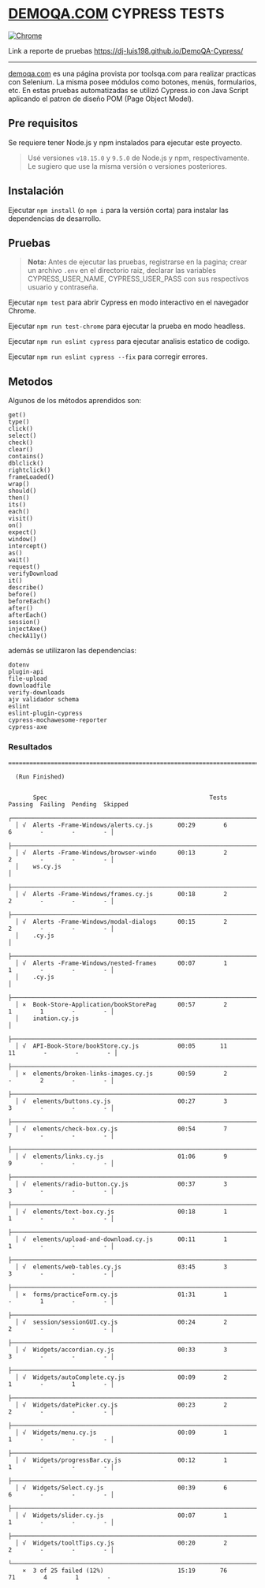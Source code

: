 # [DEMOQA.COM](https://demoqa.com) CYPRESS TESTS

[![Chrome](https://github.com/dj-luis198/DemoQA-Cypress/actions/workflows/main.yml/badge.svg)](https://github.com/dj-luis198/DemoQA-Cypress/actions/workflows/main.yml)

Link a reporte de pruebas https://dj-luis198.github.io/DemoQA-Cypress/

----------------------------

[demoqa.com](https://demoqa.com) es una página provista por toolsqa.com para realizar practicas con Selenium. La misma posee módulos como botones, menús, formularios, etc. En estas pruebas automatizadas se utilizó Cypress.io con Java Script aplicando el patron de diseño POM (Page Object Model).

## Pre requisitos
Se requiere tener Node.js y npm instalados para ejecutar este proyecto.
> Usé versiones `v18.15.0` y `9.5.0` de Node.js y npm, respectivamente. Le sugiero que use la misma versión o versiones posteriores.

## Instalación
Ejecutar `npm install` (o `npm i` para la versión corta) para instalar las dependencias de desarrollo.

## Pruebas

> **Nota:** Antes de ejecutar las pruebas, registrarse en la pagina; crear un archivo `.env` en el directorio raiz, declarar las 
variables CYPRESS_USER_NAME, CYPRESS_USER_PASS con sus respectivos usuario y contraseña.
>

Ejecutar `npm test` para abrir Cypress en modo interactivo en el navegador Chrome.

Ejecutar `npm run test-chrome` para ejecutar la prueba en modo headless.

Ejecutar `npm run eslint cypress` para ejecutar analisis estatico de codigo.

Ejecutar `npm run eslint cypress --fix` para corregir errores.

## Metodos
Algunos de los métodos aprendidos son:
```
get()
type()
click()
select()
check()
clear()
contains()
dblclick()
rightclick()
frameLoaded()
wrap()
should()
then()
its()
each()
visit()
on()
expect()
window()
intercept()
as()
wait()
request()
verifyDownload
it()
describe()
before()
beforeEach()
after()
afterEach()
session()
injectAxe()
checkA11y()
```
además se utilizaron las dependencias:

```
dotenv
plugin-api
file-upload
downloadfile
verify-downloads
ajv validador schema
eslint
eslint-plugin-cypress
cypress-mochawesome-reporter
cypress-axe
```
### Resultados

```
====================================================================================================

  (Run Finished)


       Spec                                              Tests  Passing  Failing  Pending  Skipped  
  ┌────────────────────────────────────────────────────────────────────────────────────────────────┐
  │ √  Alerts -Frame-Windows/alerts.cy.js       00:29        6        6        -        -        - │
  ├────────────────────────────────────────────────────────────────────────────────────────────────┤
  │ √  Alerts -Frame-Windows/browser-windo      00:13        2        2        -        -        - │
  │    ws.cy.js                                                                                    │
  ├────────────────────────────────────────────────────────────────────────────────────────────────┤
  │ √  Alerts -Frame-Windows/frames.cy.js       00:18        2        2        -        -        - │
  ├────────────────────────────────────────────────────────────────────────────────────────────────┤
  │ √  Alerts -Frame-Windows/modal-dialogs      00:15        2        2        -        -        - │
  │    .cy.js                                                                                      │
  ├────────────────────────────────────────────────────────────────────────────────────────────────┤
  │ √  Alerts -Frame-Windows/nested-frames      00:07        1        1        -        -        - │
  │    .cy.js                                                                                      │
  ├────────────────────────────────────────────────────────────────────────────────────────────────┤
  │ ×  Book-Store-Application/bookStorePag      00:57        2        1        1        -        - │
  │    ination.cy.js                                                                               │
  ├────────────────────────────────────────────────────────────────────────────────────────────────┤
  │ √  API-Book-Store/bookStore.cy.js           00:05       11       11        -        -        - │
  ├────────────────────────────────────────────────────────────────────────────────────────────────┤
  │ ×  elements/broken-links-images.cy.js       00:59        2        -        2        -        - │
  ├────────────────────────────────────────────────────────────────────────────────────────────────┤
  │ √  elements/buttons.cy.js                   00:27        3        3        -        -        - │
  ├────────────────────────────────────────────────────────────────────────────────────────────────┤
  │ √  elements/check-box.cy.js                 00:54        7        7        -        -        - │
  ├────────────────────────────────────────────────────────────────────────────────────────────────┤
  │ √  elements/links.cy.js                     01:06        9        9        -        -        - │
  ├────────────────────────────────────────────────────────────────────────────────────────────────┤
  │ √  elements/radio-button.cy.js              00:37        3        3        -        -        - │
  ├────────────────────────────────────────────────────────────────────────────────────────────────┤
  │ √  elements/text-box.cy.js                  00:18        1        1        -        -        - │
  ├────────────────────────────────────────────────────────────────────────────────────────────────┤
  │ √  elements/upload-and-download.cy.js       00:11        1        1        -        -        - │
  ├────────────────────────────────────────────────────────────────────────────────────────────────┤
  │ √  elements/web-tables.cy.js                03:45        3        3        -        -        - │
  ├────────────────────────────────────────────────────────────────────────────────────────────────┤
  │ ×  forms/practiceForm.cy.js                 01:31        1        -        1        -        - │
  ├────────────────────────────────────────────────────────────────────────────────────────────────┤
  │ √  session/sessionGUI.cy.js                 00:24        2        2        -        -        - │
  ├────────────────────────────────────────────────────────────────────────────────────────────────┤
  │ √  Widgets/accordian.cy.js                  00:33        3        3        -        -        - │
  ├────────────────────────────────────────────────────────────────────────────────────────────────┤
  │ √  Widgets/autoComplete.cy.js               00:09        2        1        -        1        - │
  ├────────────────────────────────────────────────────────────────────────────────────────────────┤
  │ √  Widgets/datePicker.cy.js                 00:23        2        2        -        -        - │
  ├────────────────────────────────────────────────────────────────────────────────────────────────┤
  │ √  Widgets/menu.cy.js                       00:09        1        1        -        -        - │
  ├────────────────────────────────────────────────────────────────────────────────────────────────┤
  │ √  Widgets/progressBar.cy.js                00:12        1        1        -        -        - │
  ├────────────────────────────────────────────────────────────────────────────────────────────────┤
  │ √  Widgets/Select.cy.js                     00:39        6        6        -        -        - │
  ├────────────────────────────────────────────────────────────────────────────────────────────────┤
  │ √  Widgets/slider.cy.js                     00:07        1        1        -        -        - │
  ├────────────────────────────────────────────────────────────────────────────────────────────────┤
  │ √  Widgets/tooltTips.cy.js                  00:20        2        2        -        -        - │
  └────────────────────────────────────────────────────────────────────────────────────────────────┘
    ×  3 of 25 failed (12%)                     15:19       76       71        4        1        -
